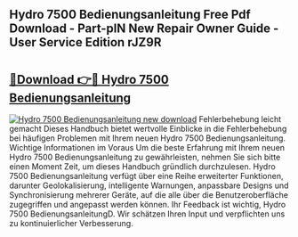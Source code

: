 ## Hydro 7500 Bedienungsanleitung Free Pdf Download - Part-plN New Repair Owner Guide - User Service Edition rJZ9R

# <h2><a href="http://df4dkt.blite.top/?on=Hydro+7500+Bedienungsanleitung">🔗Download 👉🔴 Hydro 7500 Bedienungsanleitung</a></h2>

[![Hydro 7500 Bedienungsanleitung new download](https://i.imgur.com/lujVjoI.png)](http://df4dkt.blite.top/?on=Hydro+7500+Bedienungsanleitung)
Fehlerbehebung leicht gemacht Dieses Handbuch bietet wertvolle Einblicke in die Fehlerbehebung bei häufigen Problemen mit Ihrem neuen Hydro 7500 Bedienungsanleitung. Wichtige Informationen im Voraus Um die beste Erfahrung mit Ihrem neuen Hydro 7500 Bedienungsanleitung zu gewährleisten, nehmen Sie sich bitte einen Moment Zeit, um dieses Handbuch gründlich durchzulesen. Hydro 7500 Bedienungsanleitung verfügt über eine Reihe erweiterter Funktionen, darunter Geolokalisierung, intelligente Warnungen, anpassbare Designs und Synchronisierung mehrerer Geräte, auf die alle über die Benutzeroberfläche zugegriffen und angepasst werden können. Ihr Feedback ist wichtig, Hydro 7500 BedienungsanleitungD. Wir schätzen Ihren Input und verpflichten uns zu kontinuierlicher Verbesserung.
